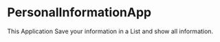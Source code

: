 # PersonalInformationApp
This Application Save your information in a List and show all information.
